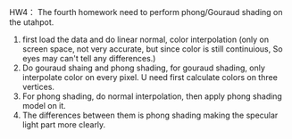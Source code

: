 HW4：
The fourth homework need to perform phong/Gouraud shading on the utahpot.
1. first load the data and do linear normal, color interpolation (only on screen space, not very accurate, but since color is still continuious, So eyes may can't tell any differences.)
2. Do gouraud shaing and phong shading, for gouraud shading, only interpolate color on every pixel. U need first calculate colors on three vertices.  
3. For phong shading, do normal interpolation, then apply phong shading model on it.
4. The differences between them is phong shading making the specular light part more clearly. 